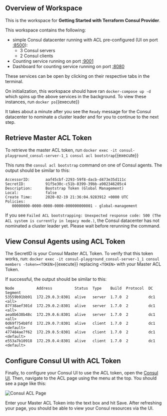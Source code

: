 ## Overview of Workspace

This is the workspace for **Getting Started with Terraform Consul Provider**.

This workspace contains the following:

- simple Consul datacenter running with ACL pre-configured (UI on port [:8500](https://[[HOST_SUBDOMAIN]]-8500-[[KATACODA_HOST]].environments.katacoda.com/ui)):
    - 3 Consul servers
    - 2 Consul clients
- Counting service running on port [:9001](https://[[HOST_SUBDOMAIN]]-9001-[[KATACODA_HOST]].environments.katacoda.com)
- Dashboard for counting service running on port [:8080](https://[[HOST_SUBDOMAIN]]-8080-[[KATACODA_HOST]].environments.katacoda.com)

These services can be open by clicking on their respective tabs in the terminal.

On initialization, this workspace should have ran `docker-compose up -d` which spins
up the above services in the background. To view these instances, run `docker ps`{{execute}}

It takes about a minute after you see the `Ready` message for the Consul datacenter
to nominate a cluster leader and for you to continue to the next step.

## Retrieve Master ACL Token
To retrieve the master ACL token, run `docker exec -it consul-playground_consul-server-1_1 consul acl bootstrap`{{execute}}

This runs the `consul acl bootstrap` command on one of Consul agents. The output
 should be similar to this:

```
AccessorID:       aaf45cbf-2293-59f8-dacb-d473e35d111c
SecretID:         91f5e30c-c51b-8399-39bb-a902346205c4
Description:      Bootstrap Token (Global Management)
Local:            false
Create Time:      2020-02-19 21:36:04.9283912 +0000 UTC
Policies:
   00000000-0000-0000-0000-000000000001 - global-management
```

If you see `Failed ACL bootstrapping: Unexpected response code: 500 (The ACL system is currently in legacy mode.)`,
the Consul datacenter has not nominated a cluster leader yet. Please wait before
rerunning the command.

## View Consul Agents using ACL Token
The SecretID is your Consul Master ACL Token. To verify that this token works, run:
`docker exec -it consul-playground_consul-server-1_1 consul members -token=<TOKEN>`{{execute}}
replacing `<TOKEN>` with your Master ACL Token. 

If successful, the output should be 
similar to this:

```
Node          Address          Status  Type    Build  Protocol  DC   Segment
53559b91bb91  172.29.0.3:8301  alive   server  1.7.0  2         dc1  <all>
87f38aef301d  172.29.0.2:8301  alive   server  1.7.0  2         dc1  <all>
aea8b638b48c  172.29.0.6:8301  alive   server  1.7.0  2         dc1  <all>
0d69f754b8fd  172.29.0.7:8301  alive   client  1.7.0  2         dc1  <default>
477484ae7f62  172.29.0.5:8301  alive   client  1.7.0  2         dc1  <default>
e553a7b10918  172.29.0.4:8301  alive   client  1.7.0  2         dc1  <default>
```

## Configure Consul UI with ACL Token
Finally, to configure your Consul UI to use the ACL token, open the [Consul UI](https://[[HOST_SUBDOMAIN]]-8500-[[KATACODA_HOST]].environments.katacoda.com/ui/dc1/acls/tokens). 
Then, navigate to the ACL page using the menu at the top. You should see a page 
like this:

![Consul ACL Page](/im2nguyen/scenarios/terraform-consul-provider/assets/consul-acl.png)

Enter your Master ACL Token into the text box and hit Save. After refreshing 
your page, you should be able to view your Consul resources via the UI.